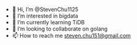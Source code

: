 - 👋 Hi, I’m @StevenChu1125
- 👀 I’m interested in bigdata
- 🌱 I’m currently learning TiDB
- 💞️ I’m looking to collaborate on golang
- 📫 How to reach me steven.chu151@gmail.com

<!---
StevenChu1125/StevenChu1125 is a ✨ special ✨ repository because its `README.md` (this file) appears on your GitHub profile.
You can click the Preview link to take a look at your changes.
--->
